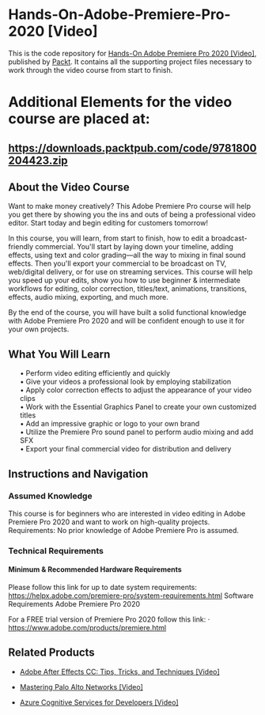 # Hands-On-Adobe-Premiere-Pro-2020 [Video]
This is the code repository for [Hands-On Adobe Premiere Pro 2020 [Video]]( https://www.packtpub.com/business-other/hands-on-adobe-premiere-pro-2020-video), published by [Packt](https://www.packtpub.com/?utm_source=github ). It contains all the supporting project files necessary to work through the video course from start to finish.

# Additional Elements for the video course are placed at: 
## https://downloads.packtpub.com/code/9781800204423.zip

## About the Video Course
Want to make money creatively? This Adobe Premiere Pro course will help you get there by showing you the ins and outs of being a professional video editor. Start today and begin editing for customers tomorrow!

In this course, you will learn, from start to finish, how to edit a broadcast-friendly commercial. You'll start by laying down your timeline, adding effects, using text and color grading—all the way to mixing in final sound effects. Then you'll export your commercial to be broadcast on TV, web/digital delivery, or for use on streaming services. This course will help you speed up your edits, show you how to use beginner & intermediate workflows for editing, color correction, titles/text, animations, transitions, effects, audio mixing, exporting, and much more.

By the end of the course, you will have built a solid functional knowledge with Adobe Premiere Pro 2020 and will be confident enough to use it for your own projects. <br/>
<H2>What You Will Learn</H2>
<DIV class>

<UL>
• Perform video editing efficiently and quickly<br/>
• Give your videos a professional look by employing stabilization<br/>
• Apply color correction effects to adjust the appearance of your video clips<br/>
• Work with the Essential Graphics Panel to create your own customized titles<br/>
• Add an impressive graphic or logo to your own brand<br/>
• Utilize the Premiere Pro sound panel to perform audio mixing and add SFX<br/>
• Export your final commercial video for distribution and delivery<br/>
</LI></UL></DIV>

## Instructions and Navigation
### Assumed Knowledge
This course is for beginners who are interested in video editing in Adobe Premiere Pro 2020 and want to work on high-quality projects.
Requirements: No prior knowledge of Adobe Premiere Pro is assumed.

### Technical Requirements <br/>
#### Minimum & Recommended Hardware Requirements

Please follow this link for up to date system requirements: https://helpx.adobe.com/premiere-pro/system-requirements.html 
Software Requirements
Adobe Premiere Pro 2020

For a FREE trial version of Premiere Pro 2020 follow this link: · https://www.adobe.com/products/premiere.html
<br/>

## Related Products
* [Adobe After Effects CC: Tips, Tricks, and Techniques [Video]](https://www.packtpub.com/business-other/adobe-after-effects-cc-tips-tricks-and-techniques-video)

* [Mastering Palo Alto Networks [Video]](https://www.packtpub.com/networking-and-servers/mastering-palo-alto-networks-video)

* [Azure Cognitive Services for Developers [Video]](https://www.packtpub.com/application-development/azure-cognitive-services-developers-video)
